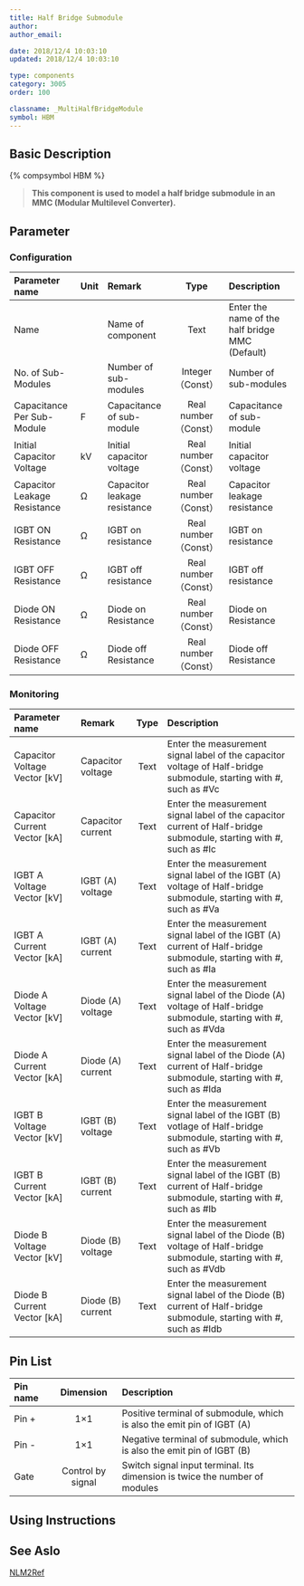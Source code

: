 ```yaml
---
title: Half Bridge Submodule
author:
author_email:

date: 2018/12/4 10:03:10
updated: 2018/12/4 10:03:10

type: components
category: 3005
order: 100

classname: _MultiHalfBridgeModule
symbol: HBM
---
```


## Basic Description

{% compsymbol HBM %}

> **This component is used to model a half bridge submodule in an MMC (Modular Multilevel Converter).**

## Parameter

### Configuration

| Parameter name               | Unit | Remark                       |         Type         | Description                                     |
| :--------------------------- | :--- | :--------------------------- | :------------------: | :---------------------------------------------- |
| Name                         |      | Name of component            |         Text         | Enter the name of the half bridge MMC (Default) |
| No. of Sub-Modules           |      | Number of sub-modules        |  Integer （Const）   | Number of sub-modules                           |
| Capacitance Per Sub-Module   | F    | Capacitance of sub-module    | Real number（Const） | Capacitance of sub-module                       |
| Initial Capacitor Voltage    | kV   | Initial capacitor voltage    | Real number（Const） | Initial capacitor voltage                       |
| Capacitor Leakage Resistance | Ω    | Capacitor leakage resistance | Real number（Const） | Capacitor leakage resistance                    |
| IGBT ON Resistance           | Ω    | IGBT on resistance           | Real number（Const） | IGBT on resistance                              |
| IGBT OFF Resistance          | Ω    | IGBT off resistance          | Real number（Const） | IGBT off resistance                             |
| Diode ON Resistance          | Ω    | Diode on Resistance          | Real number（Const） | Diode on Resistance                             |
| Diode OFF Resistance         | Ω    | Diode off Resistance         | Real number（Const） | Diode off Resistance                            |

### Monitoring

| Parameter name                  | Remark            | Type | Description                                                                                                         |
| :------------------------------ | :---------------- | :--: | :------------------------------------------------------------------------------------------------------------------ |
| Capacitor Voltage Vector \[kV\] | Capacitor voltage | Text | Enter the measurement signal label of the capacitor voltage of Half-bridge submodule, starting with #, such as #Vc  |
| Capacitor Current Vector \[kA\] | Capacitor current | Text | Enter the measurement signal label of the capacitor current of Half-bridge submodule, starting with #, such as #Ic  |
| IGBT A Voltage Vector \[kV\]    | IGBT (A) voltage  | Text | Enter the measurement signal label of the IGBT (A) voltage of Half-bridge submodule, starting with #, such as #Va   |
| IGBT A Current Vector \[kA\]    | IGBT (A) current  | Text | Enter the measurement signal label of the IGBT (A) current of Half-bridge submodule, starting with #, such as #Ia   |
| Diode A Voltage Vector \[kV\]   | Diode (A) voltage | Text | Enter the measurement signal label of the Diode (A) voltage of Half-bridge submodule, starting with #, such as #Vda |
| Diode A Current Vector \[kA\]   | Diode (A) current | Text | Enter the measurement signal label of the Diode (A) current of Half-bridge submodule, starting with #, such as #Ida |
| IGBT B Voltage Vector \[kV\]    | IGBT (B) voltage  | Text | Enter the measurement signal label of the IGBT (B) votlage of Half-bridge submodule, starting with #, such as #Vb   |
| IGBT B Current Vector \[kA\]    | IGBT (B) current  | Text | Enter the measurement signal label of the IGBT (B) current of Half-bridge submodule, starting with #, such as #Ib   |
| Diode B Voltage Vector \[kV\]   | Diode (B) voltage | Text | Enter the measurement signal label of the Diode (B) voltage of Half-bridge submodule, starting with #, such as #Vdb |
| Diode B Current Vector \[kA\]   | Diode (B) current | Text | Enter the measurement signal label of the Diode (B) current of Half-bridge submodule, starting with #, such as #Idb |

## Pin List

| Pin name |     Dimension     | Description                                                                |
| :------- | :---------------: | :------------------------------------------------------------------------- |
| Pin +    |        1×1        | Positive terminal of submodule, which is also the emit pin of IGBT (A)     |
| Pin -    |        1×1        | Negative terminal of submodule, which is also the emit pin of IGBT (B)     |
| Gate     | Control by signal | Switch signal input terminal. Its dimension is twice the number of modules |

## Using Instructions

## See Aslo

[NLM2Ref](comp_FirePulseGenNLM2Ref.md)
